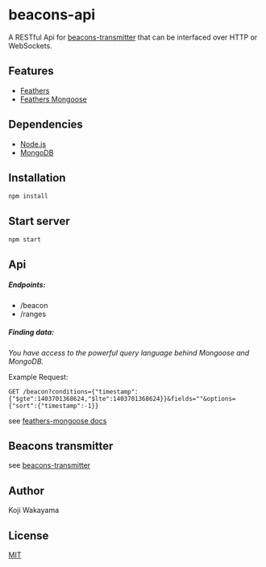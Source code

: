 # beacons-api

A RESTful Api for [beacons-transmitter](https://github.com/kojiwakayama/beacons-transmitter) that can be interfaced over HTTP or WebSockets.

## Features
* [Feathers](http://feathersjs.com/)
* [Feathers Mongoose](https://github.com/feathersjs/feathers-mongoose)

## Dependencies
* [Node.js](http://nodejs.org/)
* [MongoDB](http://docs.mongodb.org/manual/installation/)

## Installation
```
npm install
```

## Start server
```
npm start
```

## Api

##### Endpoints:

* /beacon
* /ranges

##### Finding data:

_You have access to the powerful query language behind Mongoose and MongoDB._

Example Request:

```
GET /beacon?conditions={"timestamp":{"$gte":1403701368624,"$lte":1403701368624}}&fields=""&options={"sort":{"timestamp":-1}}
```

see [feathers-mongoose docs](https://github.com/feathersjs/feathers-mongoose/blob/master/docs/API.md#finding-documents)

## Beacons transmitter
see [beacons-transmitter](https://github.com/kojiwakayama/beacons-transmitter)

## Author
Koji Wakayama

## License
[MIT](http://opensource.org/licenses/MIT)